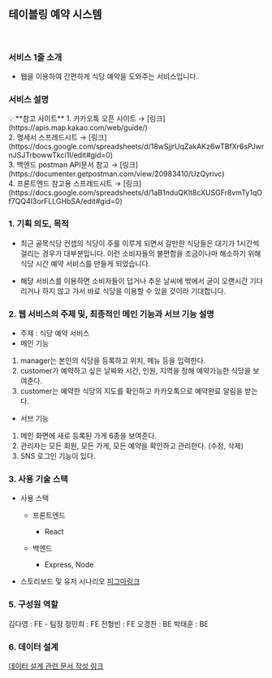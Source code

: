 ## **테이블링 예약 시스템**
<br>

### **서비스 1줄 소개**

- 웹을 이용하여 간편하게 식당 예약을 도와주는 서비스입니다.

### **서비스 설명**

<aside>
💡 **참고 사이트**
1. 카카오톡 오픈 사이트 → [링크](https://apis.map.kakao.com/web/guide/)<br>
2. 명세서 스프레드시트 → [링크](https://docs.google.com/spreadsheets/d/18wSjjrUqZakAKz6wTBfXr6sPJwrnJSJTrbowwTkci1I/edit#gid=0)<br>
3. 백엔드 postman API문서 참고 → [링크](https://documenter.getpostman.com/view/20983410/UzQyrivc)<br>
4. 프론트엔드 참고용 스프레드시트 → [링크](https://docs.google.com/spreadsheets/d/1aB1nduQKlt8cXUSGFr8vmTy1qOf7QQ4I3orFLLGHbSA/edit#gid=0)<br>

</aside>

### 1. 기획 의도, 목적

- 최근 골목식당 컨셉의 식당이 주를 이루게 되면서 갈만한 식당들은 대기가 1시간씩 걸리는 경우가 대부분입니다. 이런 소비자들의 불편함을 조금이나마 해소하기 위해 식당 시간 예약 서비스를 만들게 되었습니다.

- 해당 서비스를 이용하면 소비자들이 덥거나 추운 날씨에 밖에서 굳이 오랜시간 기다리거나 하지 않고 가서 바로 식당을 이용할 수 있을 것이라 기대합니다.

### 2. 웹 서비스의 주제 및, 최종적인 메인 기능과 서브 기능 설명

- 주제 : 식당 예약 서비스
- 메인 기능
1. manager는 본인의 식당을 등록하고 위치, 메뉴 등을 입력한다. 
2. customer가 예약하고 싶은 날짜와 시간, 인원, 지역을 정해 예약가능한 식당을 보여준다.
3. customer는 예약한 식당의 지도를 확인하고 카카오톡으로 예약완료 알림을 받는다.
- 서브 기능
1. 메인 화면에 새로 등록된 가게 6종을 보여준다.
2. 관리자는 모든 회원, 모든 가게, 모든 예약을 확인하고 관리한다. (수정, 삭제)
3. SNS 로그인 기능이 있다.



### 3. 사용 기술 스택

- 사용 스택
    - 프론트엔드
        - React
    
    - 백엔드
        - Express, Node
    

- 스토리보드 및 유저 시나리오
  [피그마링크](https://www.figma.com/file/ey4pOq90z2jHRkivXGDeLq/%ED%85%8C%EC%9D%B4%EB%B8%94%EB%A7%81-%EC%98%88%EC%95%BD?node-id=0%3A1)

### 5. 구성원 역할

김다영 : FE - 팀장
정민희 : FE
전형빈 : FE
오경찬 : BE
박태훈 : BE


### 6. 데이터 설계

[데이터 설계 관련 문서 작성 링크](https://docs.google.com/spreadsheets/d/18wSjjrUqZakAKz6wTBfXr6sPJwrnJSJTrbowwTkci1I/edit?usp=sharing)
